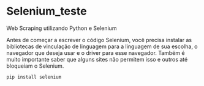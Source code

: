 # Selenium_teste
Web Scraping utilizando Python e Selenium

Antes de começar a escrever o código Selenium, você precisa instalar as bibliotecas de vinculação de linguagem para a linguagem de sua escolha, o navegador que deseja usar e o driver para esse navegador. Também é muito importante saber que alguns sites não permitem isso e outros até bloqueiam o Selenium.

```
pip install selenium
```


